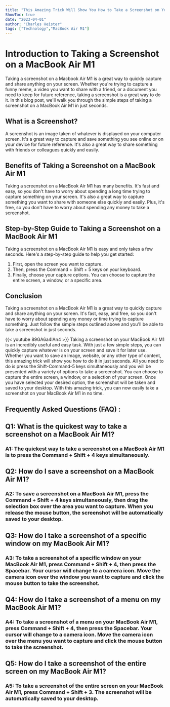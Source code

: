 ```yaml
---
title: "This Amazing Trick Will Show You How to Take a Screenshot on Your MacBook Air M1 in Just Seconds!"
ShowToc: true 
date: "2023-04-01"
author: "Charles Heister" 
tags: ["Technology","MacBook Air M1"]
---
```

# Introduction to Taking a Screenshot on a MacBook Air M1

Taking a screenshot on a Macbook Air M1 is a great way to quickly capture and share anything on your screen. Whether you're trying to capture a funny meme, a video you want to share with a friend, or a document you need to keep for future reference, taking a screenshot is a great way to do it. In this blog post, we'll walk you through the simple steps of taking a screenshot on a MacBook Air M1 in just seconds.

## What is a Screenshot?

A screenshot is an image taken of whatever is displayed on your computer screen. It's a great way to capture and save something you see online or on your device for future reference. It's also a great way to share something with friends or colleagues quickly and easily. 

## Benefits of Taking a Screenshot on a MacBook Air M1

Taking a screenshot on a MacBook Air M1 has many benefits. It's fast and easy, so you don't have to worry about spending a long time trying to capture something on your screen. It's also a great way to capture something you want to share with someone else quickly and easily. Plus, it's free, so you don't have to worry about spending any money to take a screenshot. 

## Step-by-Step Guide to Taking a Screenshot on a MacBook Air M1

Taking a screenshot on a MacBook Air M1 is easy and only takes a few seconds. Here's a step-by-step guide to help you get started: 

1. First, open the screen you want to capture. 
2. Then, press the Command + Shift + 5 keys on your keyboard. 
3. Finally, choose your capture options. You can choose to capture the entire screen, a window, or a specific area. 

## Conclusion

Taking a screenshot on a MacBook Air M1 is a great way to quickly capture and share anything on your screen. It's fast, easy, and free, so you don't have to worry about spending any money or time trying to capture something. Just follow the simple steps outlined above and you'll be able to take a screenshot in just seconds.

{{< youtube 89GA6a4lAn4 >}} 
Taking a screenshot on your MacBook Air M1 is an incredibly useful and easy task. With just a few simple steps, you can quickly capture whatever is on your screen and save it for later use. Whether you want to save an image, website, or any other type of content, this amazing trick will show you how to do it in just seconds. All you need to do is press the Shift-Command-5 keys simultaneously and you will be presented with a variety of options to take a screenshot. You can choose to capture the entire screen, a window, or a selection of your screen. Once you have selected your desired option, the screenshot will be taken and saved to your desktop. With this amazing trick, you can now easily take a screenshot on your MacBook Air M1 in no time.

## Frequently Asked Questions (FAQ) :
<h2>Q1: What is the quickest way to take a screenshot on a MacBook Air M1?</h2>

<h3>A1: The quickest way to take a screenshot on a MacBook Air M1 is to press the Command + Shift + 4 keys simultaneously.</h3>

<h2>Q2: How do I save a screenshot on a MacBook Air M1?</h2>

<h3>A2: To save a screenshot on a MacBook Air M1, press the Command + Shift + 4 keys simultaneously, then drag the selection box over the area you want to capture. When you release the mouse button, the screenshot will be automatically saved to your desktop.</h3>

<h2>Q3: How do I take a screenshot of a specific window on my MacBook Air M1?</h2>

<h3>A3: To take a screenshot of a specific window on your MacBook Air M1, press Command + Shift + 4, then press the Spacebar. Your cursor will change to a camera icon. Move the camera icon over the window you want to capture and click the mouse button to take the screenshot.</h3>

<h2>Q4: How do I take a screenshot of a menu on my MacBook Air M1?</h2>

<h3>A4: To take a screenshot of a menu on your MacBook Air M1, press Command + Shift + 4, then press the Spacebar. Your cursor will change to a camera icon. Move the camera icon over the menu you want to capture and click the mouse button to take the screenshot.</h3>

<h2>Q5: How do I take a screenshot of the entire screen on my MacBook Air M1?</h2>

<h3>A5: To take a screenshot of the entire screen on your MacBook Air M1, press Command + Shift + 3. The screenshot will be automatically saved to your desktop.</h3>





